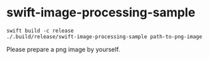 # swift-image-processing-sample


```shell
swift build -c release
./.build/release/swift-image-processing-sample path-to-png-image
```

Please prepare a png image by yourself.
